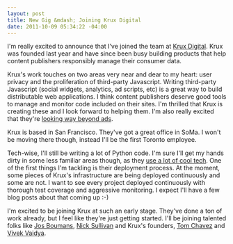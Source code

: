 ```yaml
---
layout: post
title: New Gig &mdash; Joining Krux Digital
date: 2011-10-09 05:34:22 -04:00
---
```


I'm really excited to announce that I've joined the team at [Krux Digital](http://www.kruxdigital.com). Krux was founded last year and have since been busy building products that help content publishers responsibly manage their consumer data. 

Krux's work touches on two areas very near and dear to my heart: user privacy and the proliferation of third-party Javascript. Writing third-party Javascript (social widgets, analytics, ad scripts, etc) is a great way to build distributable web applications. I think content publishers deserve good tools to manage and monitor code included on their sites. I'm thrilled that Krux is creating these and I look forward to helping them. I'm also really excited that they're [looking way beyond ads](http://www.kruxdigital.com/broadcasts/toms_blog/time_to_move_beyond_the_ad_frontier/).

Krux is based in San Francisco. They've got a great office in SoMa. I won't be moving there though, instead I'll be the first Toronto employee.

Tech-wise, I'll still be writing a lot of Python code. I'm sure I'll get my hands dirty in some less familiar areas though, as they [use a lot of cool tech](http://engineering.kruxdigital.com/technology). One of the first things I'm tackling is their deployment process. At the moment, some pieces of Krux's infrastructure are being deployed continuously and some are not. I want to see every project deployed continuously with thorough test coverage and aggressive monitoring. I expect I'll have a few blog posts about that coming up :-)

I'm excited to be joining Krux at such an early stage. They've done a ton of work already, but I feel like they're just getting started. I'll be joining talented folks like [Jos Boumans](http://www.oscon.com/oscon2009/public/schedule/speaker/4676), [Nick Sullivan](http://nick.sullivanflock.com/resume/) and Krux's founders, [Tom Chavez](http://www.kruxdigital.com/broadcasts/toms_blog/) and [Vivek Vaidya](http://www.kruxdigital.com/broadcasts/viveks_blog/).